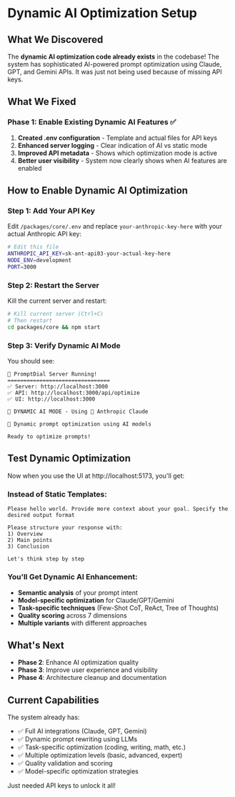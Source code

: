 # Dynamic AI Optimization Setup

## What We Discovered

The **dynamic AI optimization code already exists** in the codebase! The system has sophisticated AI-powered prompt optimization using Claude, GPT, and Gemini APIs. It was just not being used because of missing API keys.

## What We Fixed

### Phase 1: Enable Existing Dynamic AI Features ✅

1. **Created .env configuration** - Template and actual files for API keys
2. **Enhanced server logging** - Clear indication of AI vs static mode
3. **Improved API metadata** - Shows which optimization mode is active
4. **Better user visibility** - System now clearly shows when AI features are enabled

## How to Enable Dynamic AI Optimization

### Step 1: Add Your API Key

Edit `/packages/core/.env` and replace `your-anthropic-key-here` with your actual Anthropic API key:

```bash
# Edit this file
ANTHROPIC_API_KEY=sk-ant-api03-your-actual-key-here
NODE_ENV=development
PORT=3000
```

### Step 2: Restart the Server

Kill the current server and restart:

```bash
# Kill current server (Ctrl+C)
# Then restart
cd packages/core && npm start
```

### Step 3: Verify Dynamic AI Mode

You should see:

```
🚀 PromptDial Server Running!
================================
✅ Server: http://localhost:3000
✅ API: http://localhost:3000/api/optimize
✅ UI: http://localhost:3000

🧠 DYNAMIC AI MODE - Using 🤖 Anthropic Claude

🎯 Dynamic prompt optimization using AI models

Ready to optimize prompts!
```

## Test Dynamic Optimization

Now when you use the UI at http://localhost:5173, you'll get:

### Instead of Static Templates:

```
Please hello world. Provide more context about your goal. Specify the desired output format

Please structure your response with:
1) Overview
2) Main points
3) Conclusion

Let's think step by step
```

### You'll Get Dynamic AI Enhancement:

- **Semantic analysis** of your prompt intent
- **Model-specific optimization** for Claude/GPT/Gemini
- **Task-specific techniques** (Few-Shot CoT, ReAct, Tree of Thoughts)
- **Quality scoring** across 7 dimensions
- **Multiple variants** with different approaches

## What's Next

- **Phase 2**: Enhance AI optimization quality
- **Phase 3**: Improve user experience and visibility
- **Phase 4**: Architecture cleanup and documentation

## Current Capabilities

The system already has:

- ✅ Full AI integrations (Claude, GPT, Gemini)
- ✅ Dynamic prompt rewriting using LLMs
- ✅ Task-specific optimization (coding, writing, math, etc.)
- ✅ Multiple optimization levels (basic, advanced, expert)
- ✅ Quality validation and scoring
- ✅ Model-specific optimization strategies

Just needed API keys to unlock it all!
